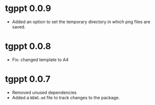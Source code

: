 # tgppt 0.0.9 

* Added an option to set the temporary directory in which png files are saved.

# tgppt 0.0.8

* Fix: changed template to A4
# tgppt 0.0.7

* Removed unused dependencies
* Added a `NEWS.md` file to track changes to the package.

